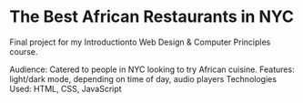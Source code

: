 # The Best African Restaurants in NYC

Final project for my Introductionto Web Design & Computer Principles course.

Audience: Catered to people in NYC looking to try African cuisine. 
Features: light/dark mode, depending on time of day, audio players
Technologies Used: HTML, CSS, JavaScript

